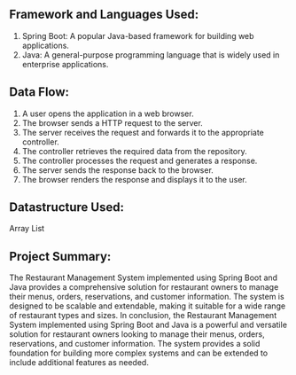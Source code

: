 Framework and Languages Used:
-
1. Spring Boot: A popular Java-based framework for building web applications.
2. Java: A general-purpose programming language that is widely used in enterprise applications.

Data Flow:
-
1. A user opens the application in a web browser.
2. The browser sends a HTTP request to the server.
3. The server receives the request and forwards it to the appropriate controller.
4. The controller retrieves the required data from the repository.
5. The controller processes the request and generates a response.
6. The server sends the response back to the browser.
7. The browser renders the response and displays it to the user.

Datastructure Used:
-
Array List

Project Summary:
-
The Restaurant Management System implemented using Spring Boot and Java provides a comprehensive solution for restaurant owners to manage their menus, orders, reservations, and customer information. The system is designed to be scalable and extendable, making it suitable for a wide range of restaurant types and sizes.
In conclusion, the Restaurant Management System implemented using Spring Boot and Java is a powerful and versatile solution for restaurant owners looking to manage their menus, orders, reservations, and customer information. The system provides a solid foundation for building more complex systems and can be extended to include additional features as needed.